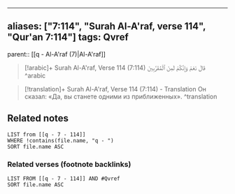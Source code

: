 
---
aliases: ["7:114", "Surah Al-A'raf, verse 114", "Qur'an 7:114"]
tags: Qvref
---

parent:: [[q - Al-A'raf (7)|Al-A'raf]]

> [!arabic]+ Surah Al-A'raf, Verse 114 (7:114)
> <span class="quran-arabic">قَالَ نَعَمْ وَإِنَّكُمْ لَمِنَ ٱلْمُقَرَّبِينَ</span>
^arabic

> [!translation]+ Surah Al-A'raf, Verse 114 (7:114) - Translation
> Он сказал: «Да, вы станете одними из приближенных».
^translation



## Related notes
```dataview
LIST from [[q - 7 - 114]]
WHERE !contains(file.name, "q - ")
SORT file.name ASC
```

### Related verses (footnote backlinks)
```dataview
LIST FROM [[q - 7 - 114]] AND #Qvref
SORT file.name ASC
```

